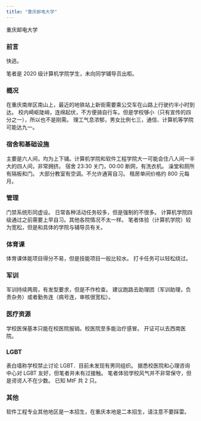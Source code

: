 ```yaml
---
title: "重庆邮电大学"
---
```

重庆邮电大学

### 前言

快逃。

笔者是 2020 级计算机学院学生，未向同学辅导员出柜。

### 概况

在重庆南岸区南山上，最近的地铁站上新街需要乘公交车在山路上行驶约半小时到达。
校内崎岖陡峭，连绵起伏，不方便骑自行车。但是学校够小（只有宣传的四分之一），所以也不是刚需。
理工气息浓郁，男女比例七三，通信、计算机等学院可能达九一。

### 宿舍和基础设施

主要是六人间，均为上下铺。计算机学院和软件工程学院大一可能会住八人间一半大的四人间，非常拥挤。
宿舍 23:30 关门，00:00 断网，有洗衣机。
澡堂和厕所有隔板和门。
大部分教室有空调。不允许通宵自习。
租房单间价格约 800 元每月。

### 管理

门禁系统形同虚设。
日常各种活动任务较多，但是强制的不很多。
计算机学院四级通过之前需要上早自习。其他各院情况不太一样。
笔者体验（计算机学院）较为宽松，但是和具体的学院与辅导员有关。

### 体育课

体育课体能项目得分不易，但是技能项目一般比较水。
打卡任务可以轻松绕过。

### 军训

军训持续两周，有发型要求，但是不作检查。
建议跑路去助理团（军训助理，负责杂务）或者勤务连（病号连，审核很宽松）。

### 医疗资源

学校医保基本只能在校医院报销。校医院至多能治疗感冒。
开证可以去西南医院。

### LGBT

表白墙称学校禁止讨论 LGBT．目前未发现有男同组织。
据悉校医院和心理咨询中心对 LGBT 友好，但笔者并未有过接触。
笔者体验学校风气并不非常保守，但是谔谔人不在少数。
已知 MtF 共 2 只。

### 其他

软件工程专业其他地区是一本招生，在重庆本地是二本招生，请注意不要踩雷。


